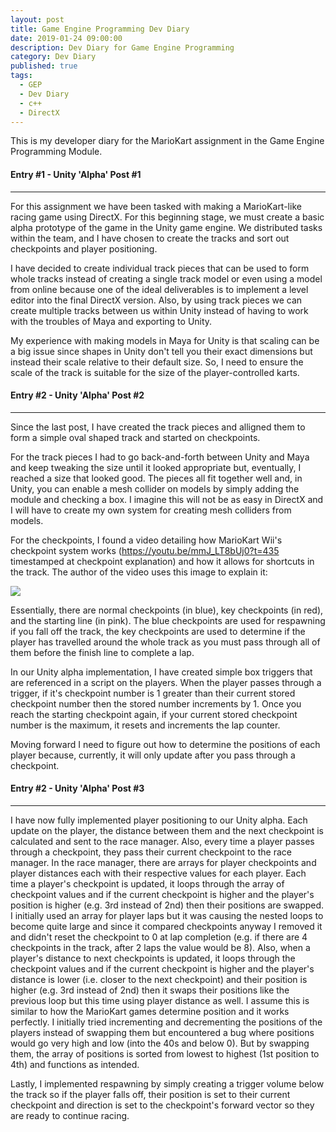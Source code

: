```yaml
---
layout: post
title: Game Engine Programming Dev Diary
date: 2019-01-24 09:00:00
description: Dev Diary for Game Engine Programming
category: Dev Diary
published: true
tags:
  - GEP
  - Dev Diary
  - c++
  - DirectX
---
```

This is my developer diary for the MarioKart assignment in the Game Engine Programming Module.

#### Entry #1 - Unity 'Alpha' Post #1 ####
---
For this assignment we have been tasked with making a MarioKart-like racing game using DirectX. 
For this beginning stage, we must create a basic alpha prototype of the game in the Unity game engine.
We distributed tasks within the team, and I have chosen to create the tracks and sort out checkpoints and 
player positioning.

I have decided to create individual track pieces that can be used to form whole tracks instead of creating a single track model
or even using a model from online because one of the ideal deliverables is to implement a level editor into the final DirectX version.
Also, by using track pieces we can create multiple tracks between us within Unity instead of having to work with the troubles of Maya and
exporting to Unity.

My experience with making models in Maya for Unity is that scaling can be a big issue since shapes in Unity don't tell you their exact dimensions 
but instead their scale relative to their default size. So, I need to ensure the scale of the track is suitable for the size of the player-controlled karts.

#### Entry #2 - Unity 'Alpha' Post #2 ####
---
Since the last post, I have created the track pieces and alligned them to form a simple oval shaped track and started on checkpoints.

For the track pieces I had to go back-and-forth between Unity and Maya and keep tweaking the size until it looked appropriate but, eventually,
I reached a size that looked good. The pieces all fit together well and, in Unity, you can enable a mesh collider on models by simply adding the module
and checking a box. I imagine this will not be as easy in DirectX and I will have to create my own system for creating mesh colliders from models.

For the checkpoints, I found a video detailing how MarioKart Wii's checkpoint system works (https://youtu.be/mmJ_LT8bUj0?t=435 timestamped at checkpoint explanation) 
and how it allows for shortcuts in the track. The author of the video uses this image to explain it: 

<img src ="{{ site.baseurl }}/img/mariokartcheckpoints.png">

Essentially, there are normal checkpoints (in blue), key checkpoints (in red), and the starting line (in pink).
The blue checkpoints are used for respawning if you fall off the track, the key checkpoints are used to determine if the player has travelled around the whole track
as you must pass through all of them before the finish line to complete a lap.

In our Unity alpha implementation, I have created simple box triggers that are referenced in a script on the players. When the player passes through a trigger, 
if it's checkpoint number is 1 greater than their current stored checkpoint number then the stored number increments by 1. Once you reach the starting checkpoint again, if your current stored
checkpoint number is the maximum, it resets and increments the lap counter.

Moving forward I need to figure out how to determine the positions of each player because, currently, it will only update after you pass through a checkpoint.

#### Entry #2 - Unity 'Alpha' Post #3 ####
---
I have now fully implemented player positioning to our Unity alpha. Each update on the player, the distance between them and the next checkpoint is calculated and sent
to the race manager. Also, every time a player passes through a checkpoint, they pass their current checkpoint to the race manager. In the race manager, there are arrays for 
player checkpoints and player distances each with their respective values for each player. Each time a player's checkpoint is updated, it loops through the array of checkpoint values
and if the current checkpoint is higher and the player's position is higher (e.g. 3rd instead of 2nd) then their positions are swapped. I initially used an array for player laps 
but it was causing the nested loops to become quite large and since it compared checkpoints anyway I removed it and didn't reset the checkpoint to 0 at lap completion (e.g. if there
are 4 checkpoints in the track, after 2 laps the value would be 8). Also, when a player's distance to next checkpoints is updated, it loops through the checkpoint values and if the current checkpoint is 
higher and the player's distance is lower (i.e. closer to the next checkpoint) and their position is higher (e.g. 3rd instead of 2nd) then it swaps their positions like the previous loop but this time using 
player distance as well. I assume this is similar to how the MarioKart games determine position and it works perfectly. I initially tried incrementing and decrementing the positions of the players instead of swapping
them but encountered a bug where positions would go very high and low (into the 40s and below 0). But by swapping them, the array of positions is sorted from lowest to highest (1st position to 4th) and functions as intended.

Lastly, I implemented respawning by simply creating a trigger volume below the track so if the player falls off, their position is set to their current checkpoint and direction is set to the checkpoint's 
forward vector so they are ready to continue racing.